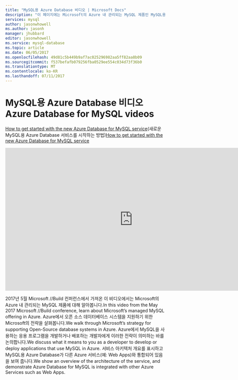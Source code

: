 ```yaml
---
title: "MySQL용 Azure Database 비디오 | Microsoft Docs"
description: "이 페이지에는 Microsoft의 Azure 내 관리되는 MySQL 제품인 MySQL용 Azure Database를 알아보는 것과 관련된 비디오 콘텐츠가 나열되어 있습니다."
services: mysql
author: jasonwhowell
ms.author: jasonh
manager: jhubbard
editor: jasonwhowell
ms.service: mysql-database
ms.topic: article
ms.date: 06/05/2017
ms.openlocfilehash: 49d81c5b449b9af7ac025296982aa5ff82aa8b09
ms.sourcegitcommit: f537befafb079256fba0529ee554c034d73f36b0
ms.translationtype: MT
ms.contentlocale: ko-KR
ms.lasthandoff: 07/11/2017
---
```

# <a name="azure-database-for-mysql-videos"></a><span data-ttu-id="ff7b6-103">MySQL용 Azure Database 비디오</span><span class="sxs-lookup"><span data-stu-id="ff7b6-103">Azure Database for MySQL videos</span></span>

<span data-ttu-id="ff7b6-104">[How to get started with the new Azure Database for MySQL service](https://channel9.msdn.com/events/Build/2017/B8045)(새로운 MySQL용 Azure Database 서비스를 시작하는 방법)</span><span class="sxs-lookup"><span data-stu-id="ff7b6-104">[How to get started with the new Azure Database for MySQL service](https://channel9.msdn.com/events/Build/2017/B8045)</span></span>

<iframe src="https://channel9.msdn.com/Events/Build/2017/B8045/player" width="800" height="450" allowFullScreen frameBorder="0"></iframe>

<span data-ttu-id="ff7b6-105">2017년 5월 Microsoft //Build 컨퍼런스에서 가져온 이 비디오에서는 Microsoft의 Azure 내 관리되는 MySQL 제품에 대해 알아봅니다.</span><span class="sxs-lookup"><span data-stu-id="ff7b6-105">In this video from the May 2017 Microsoft //Build conference, learn about Microsoft’s managed MySQL offering in Azure.</span></span> <span data-ttu-id="ff7b6-106">Azure에서 오픈 소스 데이터베이스 시스템을 지원하기 위한 Microsoft의 전략을 살펴봅니다.</span><span class="sxs-lookup"><span data-stu-id="ff7b6-106">We walk through Microsoft’s strategy for supporting Open-Source database systems in Azure.</span></span> <span data-ttu-id="ff7b6-107">Azure에서 MySQL을 사용하는 응용 프로그램을 개발하거나 배포하는 개발자에게 이러한 전략이 의미하는 바를 논의합니다.</span><span class="sxs-lookup"><span data-stu-id="ff7b6-107">We discuss what it means to you as a developer to develop or deploy applications that use MySQL in Azure.</span></span> <span data-ttu-id="ff7b6-108">서비스 아키텍처 개요를 표시하고 MySQL용 Azure Database가 다른 Azure 서비스(예: Web Apps)와 통합되어 있음을 보여 줍니다.</span><span class="sxs-lookup"><span data-stu-id="ff7b6-108">We show an overview of the architecture of the service, and demonstrate Azure Database for MySQL is integrated with other Azure Services such as Web Apps.</span></span>
